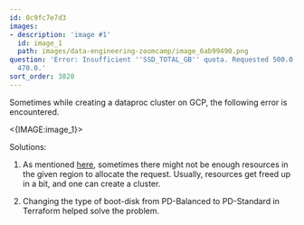 ```yaml
---
id: 0c9fc7e7d3
images:
- description: 'image #1'
  id: image_1
  path: images/data-engineering-zoomcamp/image_6ab99490.png
question: 'Error: Insufficient ''SSD_TOTAL_GB'' quota. Requested 500.0, available
  470.0.'
sort_order: 3820
---
```


Sometimes while creating a dataproc cluster on GCP, the following error is encountered.

<{IMAGE:image_1}>

Solutions:

1. As mentioned [here](https://stackoverflow.com/a/59038704/22748533), sometimes there might not be enough resources in the given region to allocate the request. Usually, resources get freed up in a bit, and one can create a cluster.

2. Changing the type of boot-disk from PD-Balanced to PD-Standard in Terraform helped solve the problem.
